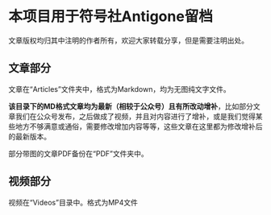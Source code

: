 # 本项目用于符号社Antigone留档

文章版权均归其中注明的作者所有，欢迎大家转载分享，但是需要注明出处。

## 文章部分
文章在“Articles”文件夹中，格式为Markdown，均为无图纯文字文件。

__该目录下的MD格式文章均为最新（相较于公众号）且有所改动增补__，比如部分文章我们在公众号发布，之后做成了视频，并且对内容进行了增补，或是我们觉得某些地方不够满意或通俗，需要修改增加内容等等，这些文章在这里都为修改增补后的最新版本。

部分带图的文章PDF备份在“PDF”文件夹中。 

## 视频部分
视频在“Videos”目录中。格式为MP4文件

